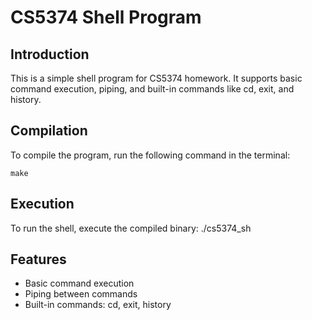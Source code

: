 # CS5374 Shell Program

## Introduction

This is a simple shell program for CS5374 homework. It supports basic command execution, piping, and built-in commands like cd, exit, and history.

## Compilation

To compile the program, run the following command in the terminal:

```
make
```

## Execution

To run the shell, execute the compiled binary:
./cs5374_sh

## Features

- Basic command execution
- Piping between commands
- Built-in commands: cd, exit, history
